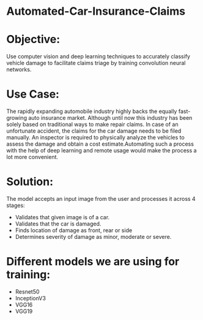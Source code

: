 # Automated-Car-Insurance-Claims
# Objective:
Use computer vision and deep learning techniques to accurately classify vehicle damage to facilitate claims triage by training convolution neural networks.
# Use Case:
The rapidly expanding automobile industry highly backs the equally fast-growing auto insurance market. Although until now this industry has been solely based on traditional ways to make repair claims. In case of an unfortunate accident, the claims for the car damage needs to be filed manually. An inspector is required to physically analyze the vehicles to assess the damage and obtain a cost estimate.Automating such a process with the help of deep learning and remote usage would make the process a lot more convenient.
# Solution:
The model accepts an input image from the user and processes it across 4 stages:
- Validates that given image is of a car.
- Validates that the car is damaged.
- Finds location of damage as front, rear or side
- Determines severity of damage as minor, moderate or severe.
# Different models we are using for training:
- Resnet50
- InceptionV3
- VGG16
- VGG19
